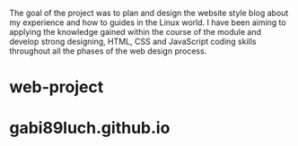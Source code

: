 The goal of the project was to plan and design the website style blog about my experience and how to guides in the Linux world. 
I have been aiming to applying the knowledge gained within the course of the module and develop strong designing, HTML, CSS and 
JavaScript coding skills throughout all the phases of the web design process.

# web-project

# gabi89luch.github.io
